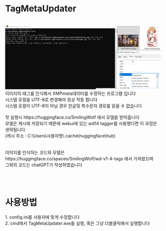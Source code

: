 TagMetaUpdater
=
<br>
<img src="img\example.PNG"><br>
이미지의 태그를 인식해서 XMPmeta데이터를 수정하는 프로그램 입니다<br>
시스템 로컬을 UTF-8로 변경해야 정상 작동 합니다<br>
시스템 로컬이 UTF-8이 아닐 경우 한글및 특수문자 경로를 읽을 수 없습니다<br>
<br>
첫 실행시 https://huggingface.co/SmilingWolf 에서 모델을 받아옵니다<br>
모델은 캐시에 저장되기 때문에 webui에 있는 wd14 tagger를 사용했다면 이 과정은 생략됩니다<br>
(캐시 주소 : C:\Users\사용자명\.cache\huggingface\hub)<br>
<br>
<br>
이미지를 인식하는 코드와 모델은 https://huggingface.co/spaces/SmilingWolf/wd-v1-4-tags 에서 가져왔으며<br>
그외의 코드는 chatGPT가 작성하였습니다<br>
<br>
<br>
<br>
<h1>사용방법</h1>
1. config.ini를 사용자에 맞게 수정합니다<br>
2. cmd에서 TagMetaUpdater.exe를 실행, 혹은 그냥 더블클릭해서 실행합니다